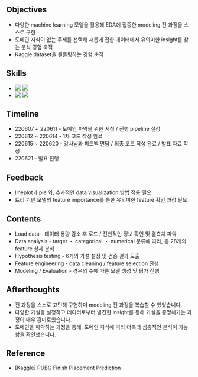 ####
## Objectives
- 다양한 machine learning 모델을 활용해 EDA에 집중한 modeling 전 과정을 스스로 구현
- 도메인 지식이 없는 주제를 선택해 새롭게 접한 데이터에서 유의미한 insight를 찾는 분석 경험 축적
- Kaggle dataset을 핸들링하는 경험 축적
####
## Skills
-
    <div align="left"><img src="https://img.shields.io/badge/[Python]-NumPy / pandas / matplotlib / seaborn / sklearn / statsmodels-4479A1"/>

    <img src="https://img.shields.io/badge/[Model]-LinearRegression / Ridge / Lasso / ElasticNet / RandomForestRegressor / XGBRegressor-FF6600"/>

-
    <div align="left"><img src="https://img.shields.io/badge/[Data Analysis]-Correlation / Multicollinearity-428813"/>
    <img src="https://img.shields.io/badge/[Data Visualization]-displot / scatterplot / lineplot / barplot / heatmap / msno.bar & matrix-428813"/><br>  

####
## Timeline
- 220607 ~ 220611 - 도메인 파악을 위한 서칭 / 진행 pipeline 설정
- 220612 ~ 220614 - 1차 코드 작성 완료
- 220615 ~ 220620 - 강사님과 피드백 면담 / 최종 코드 작성 완료 / 발표 자료 작성
- 220621 - 발표 진행 
####
## Feedback
- lineplot과 pie 외, 추가적인 data visualization 방법 적용 필요
- 트리 기반 모델의 feature importance를 통한 유의미한 feature 확인 과정 필요
####
## Contents
- Load data - 데이터 용량 감소 후 로드 / 전반적인 정보 확인 및 결측치 파악
- Data analysis - target ・ categorical ・ numerical 분류에 따라, 총 28개의 feature 상세 분석
- Hypothesis testing - 6개의 가설 설정 및 검증 결과 도출
- Feature engineering - data cleaning / feature selection 진행
- Modeling / Evaluation - 경우의 수에 따른 모델 생성 및 평가 진행
####
## Afterthoughts
- 전 과정을 스스로 고민해 구현하며 modeling 전 과정을 복습할 수 있었습니다.
- 다양한 가설을 설정하고 데이터로부터 발견한 insight를 통해 가설을 증명해가는 과정이 매우 흥미로웠습니다. 
- 도메인을 파악하는 과정을 통해, 도메인 지식에 따라 더욱더 심층적인 분석이 가능함을 확인했습니다.
####
## Reference
- [[Kaggle] PUBG Finish Placement Prediction](https://www.kaggle.com/competitions/pubg-finish-placement-prediction)
####
